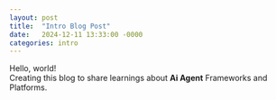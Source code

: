 ```yaml
---
layout: post
title:  "Intro Blog Post"
date:   2024-12-11 13:33:00 -0000
categories: intro
---
```


Hello, world!<br/>
Creating this blog to share learnings about **Ai Agent** Frameworks and Platforms.

